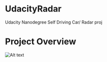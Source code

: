 # UdacityRadar
Udacity Nanodegree Self Driving Car/ Radar proj


# Project Overview
![Alt text](UdacityRadar/img/ProjectOverview.png)

